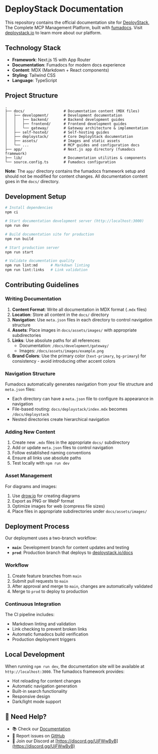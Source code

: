 # DeployStack Documentation

This repository contains the official documentation site for [DeployStack](https://deploystack.io/docs/), The Complete MCP Management Platform, built with [fumadocs](https://fumadocs.vercel.app/). Visit [deploystack.io](https://deploystack.io) to learn more about our platform.

## Technology Stack

- **Framework**: Next.js 15 with App Router
- **Documentation**: Fumadocs for modern docs experience
- **Content**: MDX (Markdown + React components)
- **Styling**: Tailwind CSS
- **Language**: TypeScript

## Project Structure

```text
.
├── docs/                  # Documentation content (MDX files)
│   ├── development/       # Development documentation
│   │   ├── backend/       # Backend development guides
│   │   ├── frontend/      # Frontend development guides
│   │   └── gateway/       # Gateway architecture & implementation
│   ├── self-hosted/       # Self-hosting guides
│   ├── deploystack/       # Core DeployStack documentation
│   ├── assets/            # Images and static assets
│   └── ...                # MCP guides and configuration docs
├── app/                   # Next.js app directory (fumadocs framework)
├── lib/                   # Documentation utilities & components
└── source.config.ts       # Fumadocs configuration
```

**Note**: The `app/` directory contains the fumadocs framework setup and should not be modified for content changes. All documentation content goes in the `docs/` directory.

## Development Setup

```bash
# Install dependencies
npm ci

# Start documentation development server (http://localhost:3000)
npm run dev

# Build documentation site for production
npm run build

# Start production server
npm run start

# Validate documentation quality
npm run lint:md      # Markdown linting
npm run lint:links   # Link validation
```

## Contributing Guidelines

### Writing Documentation

1. **Content Format**: Write all documentation in MDX format (`.mdx` files)
2. **Location**: Store all content in the `docs/` directory
3. **Navigation**: Use `meta.json` files in each directory to control navigation structure
4. **Assets**: Place images in `docs/assets/images/` with appropriate subdirectories
5. **Links**: Use absolute paths for all references:
   - Documentation: `/docs/development/gateway/`
   - Images: `/docs/assets/images/example.png`
6. **Brand Colors**: Use the primary color (`text-primary`, `bg-primary`) for consistency - avoid introducing other accent colors

### Navigation Structure

Fumadocs automatically generates navigation from your file structure and `meta.json` files:

- Each directory can have a `meta.json` file to configure its appearance in navigation
- File-based routing: `docs/deploystack/index.mdx` becomes `/docs/deploystack`
- Nested directories create hierarchical navigation

### Adding New Content

1. Create new `.mdx` files in the appropriate `docs/` subdirectory
2. Add or update `meta.json` files to control navigation
3. Follow established naming conventions
4. Ensure all links use absolute paths
5. Test locally with `npm run dev`

### Asset Management

For diagrams and images:

1. Use [drow.io](https://app.diagrams.net/) for creating diagrams
2. Export as PNG or WebP format
3. Optimize images for web (compress file sizes)
4. Place files in appropriate subdirectories under `docs/assets/images/`

## Deployment Process

Our deployment uses a two-branch workflow:

- **`main`**: Development branch for content updates and testing
- **`prod`**: Production branch that deploys to [deploystack.io/docs](https://deploystack.io/docs)

### Workflow

1. Create feature branches from `main`
2. Submit pull requests to `main`
3. After approval and merge to `main`, changes are automatically validated
4. Merge to `prod` to deploy to production

### Continuous Integration

The CI pipeline includes:

- Markdown linting and validation
- Link checking to prevent broken links
- Automatic fumadocs build verification
- Production deployment triggers

## Local Development

When running `npm run dev`, the documentation site will be available at `http://localhost:3000`. The fumadocs framework provides:

- Hot reloading for content changes
- Automatic navigation generation
- Built-in search functionality
- Responsive design
- Dark/light mode support

## 💬 Need Help?

- 📚 Check our [Documentation](https://deploystack.io/docs)
- 🎯 Report issues on [GitHub](https://github.com/deploystackio/documentation/issues)
- 📧 Join our Discord at [https://discord.gg/UjFWwByB](https://discord.gg/UjFWwByB)
